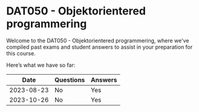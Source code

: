 # DAT050 - Objektorientered programmering
Welcome to the DAT050 - Objektorientered programmering, where we've compiled past exams and student answers to assist in your preparation for this course.

Here’s what we have so far:

|    Date    | Questions | Answers |
|------------|-----------|---------|
| 2023-08-23 | No        | Yes     |
| 2023-10-26 | No        | Yes     |
